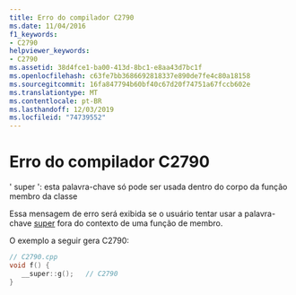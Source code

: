 ```yaml
---
title: Erro do compilador C2790
ms.date: 11/04/2016
f1_keywords:
- C2790
helpviewer_keywords:
- C2790
ms.assetid: 38d4fce1-ba00-413d-8bc1-e8aa43d7bc1f
ms.openlocfilehash: c63fe7bb3686692818337e890de7fe4c80a18158
ms.sourcegitcommit: 16fa847794b60bf40c67d20f74751a67fccb602e
ms.translationtype: MT
ms.contentlocale: pt-BR
ms.lasthandoff: 12/03/2019
ms.locfileid: "74739552"
---
```

# <a name="compiler-error-c2790"></a>Erro do compilador C2790

' super ': esta palavra-chave só pode ser usada dentro do corpo da função membro da classe

Essa mensagem de erro será exibida se o usuário tentar usar a palavra-chave [super](../../cpp/super.md) fora do contexto de uma função de membro.

O exemplo a seguir gera C2790:

```cpp
// C2790.cpp
void f() {
   __super::g();   // C2790
}
```

